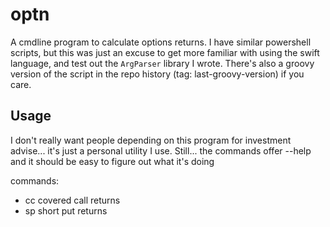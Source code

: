 # optn

A cmdline program to calculate options returns.  I have similar powershell scripts,
but this was just an excuse to get more familiar with using the swift language, and
test out the `ArgParser` library I wrote.  There's also a groovy version of the script
in the repo history (tag: last-groovy-version) if you care.

## Usage

I don't really want people depending on this program for investment advise... it's just
a personal utility I use.  Still... the commands offer --help and it should be easy
to figure out what it's doing

commands:

 - cc covered call returns
 - sp short put returns

